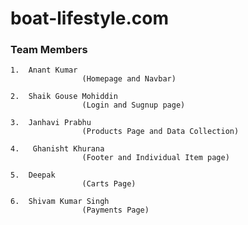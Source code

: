 # boat-lifestyle.com

### Team Members

    1.  Anant Kumar
                    (Homepage and Navbar)
                    
    2.  Shaik Gouse Mohiddin
                    (Login and Sugnup page)
                    
    3.  Janhavi Prabhu
                    (Products Page and Data Collection)
                    
    4.   Ghanisht Khurana
                    (Footer and Individual Item page)
                    
    5.  Deepak 
                    (Carts Page)
                    
    6.  Shivam Kumar Singh
                    (Payments Page)
                    
                    
                    
